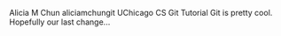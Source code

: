 Alicia M Chun aliciamchungit
UChicago CS Git Tutorial
Git is pretty cool. 
Hopefully our last change...